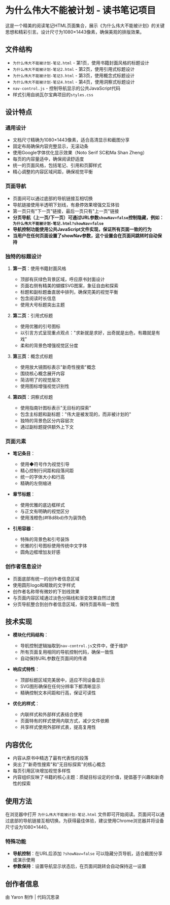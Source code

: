# 为什么伟大不能被计划 - 读书笔记项目

这是一个精美的阅读笔记HTML页面集合，展示《为什么伟大不能被计划》的关键思想和精彩引言。设计尺寸为1080×1443像素，确保美观的排版效果。

## 文件结构

- `为什么伟大不能被计划-笔记.html` - 第1页，使用书籍封面风格的标题设计
- `为什么伟大不能被计划-笔记2.html` - 第2页，使用引用式标题设计
- `为什么伟大不能被计划-笔记3.html` - 第3页，使用概念式标题设计
- `为什么伟大不能被计划-笔记4.html` - 第4页，使用洞察式标题设计
- `nav-control.js` - 控制导航显示的公共JavaScript代码
- 样式引用自纳瓦尔宝典项目的`styles.css`

## 设计特点

### 通用设计

- 文档尺寸精确为1080×1443像素，适合高清显示和截图分享
- 固定布局确保内容完整显示，无滚动条
- 使用Google字体优化显示效果（Noto Serif SC和Ma Shan Zheng）
- 每页的内容量适中，确保阅读舒适度
- 统一的页面风格，包括笔记、引用和页脚样式
- 精心调整的内容区域间距，确保视觉平衡

### 页面导航

- 页面间可以通过底部的导航链接互相切换
- 导航链接使用半透明下划线，有悬停效果增强交互体验
- 第一页只有"下一页"链接，最后一页只有"上一页"链接
- **分页导航（上一页/下一页）可通过URL参数`showNav=false`控制隐藏，例如：`为什么伟大不能被计划-笔记.html?showNav=false`**
- **导航控制功能使用公共JavaScript文件实现，保证所有页面一致的行为**
- **当用户在任何页面设置了showNav参数，这个设置会在页面间跳转时自动保持**

### 独特的标题设计

1. **第一页**：使用书籍封面风格
   - 顶部有灰绿色背景区域，呼应原书封面设计
   - 页面右侧有精美的蝴蝶SVG图案，象征自由和探索
   - 标题和副标题垂直居中排列，确保完美的视觉平衡
   - 包含阅读时长信息
   - 使用大号标题突出主题

2. **第二页**：引用式标题
   - 使用优雅的引号图标
   - 以引言方式呈现重点观点："求新就是求好，出奇就是出色，有趣就是有戏"
   - 柔和的背景色增强视觉区分度

3. **第三页**：概念式标题
   - 使用放大镜图标表示"新奇性搜索"概念
   - 围绕核心概念展开内容
   - 简洁明了的视觉层次
   - 使用图标增强视觉识别性

4. **第四页**：洞察式标题
   - 使用指南针图标表示"无目标的探索"
   - 包含主标题和副标题："伟大是被发现的，而非被计划的"
   - 独特的背景色区分内容层次
   - 通过副标题提供额外上下文

### 页面元素

- **笔记条目**：
  - 使用◆符号作为视觉引导
  - 精心控制行间距和段落间距
  - 统一的字体大小和行高
  - 精确的左侧缩进

- **章节标题**：
  - 使用优雅的底边框样式
  - 与正文有明确的视觉区分
  - 使用浅橙色(#f8d8bd)作为装饰色

- **引用容器**：
  - 特殊的背景色和引号装饰
  - 优雅的引号图标使用传统中文字体
  - 圆角边框增加友好感

### 创作者信息设计

- 页面底部有统一的创作者信息区域
- 使用圆形logo和精致的文字样式
- 创作者名称带有微妙的下划线效果
- 与页面内容区域通过淡色分隔线和渐变效果自然过渡
- 分页导航整合到创作者信息区域，保持页面布局一致性

## 技术实现

- **模块化代码结构**：
  - 导航控制逻辑抽取到`nav-control.js`文件中，便于维护
  - 所有页面复用相同的导航控制代码，确保一致性
  - 自动保持URL参数在页面间的传递

- **响应式特性**：
  - 顶部标题区域完美居中，适应不同设备显示
  - SVG图形确保在任何分辨率下都清晰显示
  - 精确控制文本间距和行高，保证可读性

- **优化的样式**：
  - 内联样式和外部样式表结合使用
  - 页面特有的样式使用内联方式，减少文件依赖
  - 共享样式使用外部样式表，提高复用性

## 内容优化

- 内容从原书中精选了最有代表性的段落
- 突出了"新奇性搜索"和"无目标探索"的核心概念
- 每页引用区块增加视觉多样性
- 内容组织反映了书籍的核心主题：质疑目标设定的价值，提倡基于兴趣和新奇性的探索

## 使用方法

在浏览器中打开 `为什么伟大不能被计划-笔记.html` 文件即可开始阅读。页面间可以通过底部的导航链接互相切换。为获得最佳体验，建议使用Chrome浏览器并将设备尺寸设为1080×1440。

### 特殊功能

- **导航控制**：在URL后添加 `?showNav=false` 可以隐藏分页导航，适合截图分享或演示使用
- **参数保持**：设置导航显示状态后，在页面间跳转会自动保持这一设置

## 创作者信息

由 Yaron 制作 | 代码沉思录 